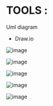 # TOOLS :

Uml diagram
* Draw.io


![image](https://user-images.githubusercontent.com/83902823/153277376-ff5a0d81-6c90-41cd-8b08-7f22e62fd70e.png)




![image](https://user-images.githubusercontent.com/83902823/153277837-f680c312-890c-49cb-becf-c013323f63bf.png)




![image](https://user-images.githubusercontent.com/83902823/153277901-a2ef9b3b-4b35-495c-8433-8d0091acb583.png)



![image](https://user-images.githubusercontent.com/83902823/153278215-e2934467-6ca3-4072-ae85-060bf4166ab1.png)



![image](https://user-images.githubusercontent.com/83902823/153278258-de16d9ed-de34-46d4-82c6-2b88fe2cd7ac.png)





